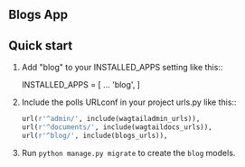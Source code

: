 ## Blogs App

Quick start
-----------

1. Add "blog" to your INSTALLED_APPS setting like this::

    INSTALLED_APPS = [
        ...
        'blog',
    ]

2. Include the polls URLconf in your project urls.py like this::

    ```python
    url(r'^admin/', include(wagtailadmin_urls)),
    url(r'^documents/', include(wagtaildocs_urls)),
    url(r'^blog/', include(blogs_urls)),
    ```

3. Run `python manage.py migrate` to create the `blog` models.
